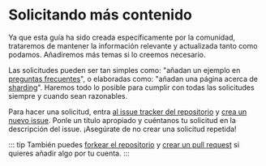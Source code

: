 # Solicitando más contenido

Ya que esta guía ha sido creada específicamente por la comunidad, trataremos de mantener la información relevante y actualizada tanto como podamos. Añadiremos más temas si lo creemos necesario. 

Las solicitudes pueden ser tan simples como: "añadan un ejemplo en [preguntas frecuentes](/popular-topics/faq.html)", o elaboradas como: "añadan una página acerca de [sharding](/sharding/)". Haremos todo lo posible para cumplir con todas las solicitudes siempre y cuando sean razonables.

Para hacer una solicitud, entra [al issue tracker del repositorio](https://github.com/Awoocado/guide/issues) y [crea un nuevo issue](https://github.com/Awoocado/guide/issues/new). Ponle un título apropiado y cuéntanos tu solicitud en la descripción del issue. ¡Asegúrate de no crear una solicitud repetida!

::: tip
También puedes [forkear el repositorio](https://github.com/Awoocado/guide) y [crear un pull request](https://github.com/Awoocado/guide/pulls) si quieres añadir algo por tu cuenta.
:::
